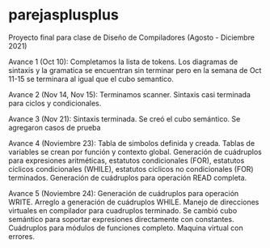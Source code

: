 # parejasplusplus
Proyecto final para clase de Diseño de Compiladores (Agosto - Diciembre 2021)

Avance 1 (Oct 10):
Completamos la lista de tokens. Los diagramas de sintaxis y la gramatica se encuentran sin terminar pero en la semana de Oct 11-15 se terminara al igual que el cubo semantico.

Avance 2 (Nov 14, Nov 15):
Terminamos scanner. Sintaxis casi terminada para ciclos y condicionales.

Avance 3 (Nov 21):
Sintaxis terminada. Se creó el cubo semántico. Se agregaron casos de prueba

Avance 4 (Noviembre 23):
Tabla de simbolos definida y creada. Tablas de variables se crean por función y contexto global. Generación de cuádruplos para expresiones aritméticas, estatutos condicionales (FOR), estatutos cíclicos condicionales (WHILE), estatutos cíclicos no condicionales (FOR) terminados. Generación de cuádruplos para operación READ completa.

Avance 5 (Noviembre 24):
Generación de cuádruplos para operación WRITE. Arreglo a generación de cuádruplos WHILE. Manejo de direcciones virtuales en compilador para cuadruplos terminado. Se cambió cubo semántico para soportar expresiones directamente con constantes. Cuádruplos para módulos de funciones completo. Maquina virtual con errores.
